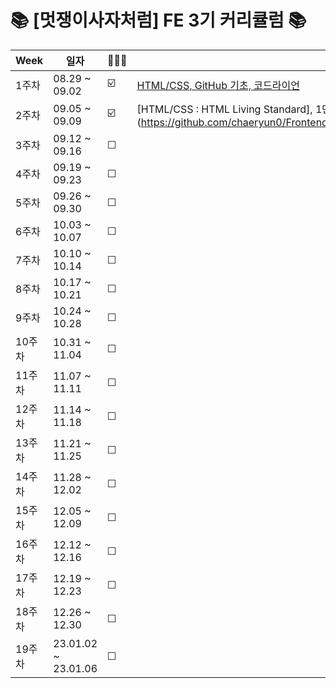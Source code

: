 # 📚 [멋쟁이사자처럼] FE 3기 커리큘럼 📚

| Week | 일자 | 🏃🏻‍♀️ | 학습 내용 | 
| ------ | -- | -- | ----------- | 
| 1주차 | 08.29 ~ 09.02 | ☑️ | [HTML/CSS, GitHub 기초, 코드라이언](https://github.com/chaeryun0/FrontendSchool_3/tree/main/1%EC%A3%BC%EC%B0%A8) |
| 2주차 | 09.05 ~ 09.09 | ☑️ | [HTML/CSS : HTML Living Standard], 1만 시간의 법칙](https://github.com/chaeryun0/FrontendSchool_3/tree/main/2%EC%A3%BC%EC%B0%A8)
| 3주차 | 09.12 ~ 09.16 | ☐ |  |
| 4주차 | 09.19 ~ 09.23 | ☐ |  |
| 5주차 | 09.26 ~ 09.30 | ☐ |  |
| 6주차 | 10.03 ~ 10.07 | ☐ |  |
| 7주차 | 10.10 ~ 10.14 | ☐ |  |
| 8주차 | 10.17 ~ 10.21 | ☐ |  |
| 9주차 | 10.24 ~ 10.28 | ☐ |  |
| 10주차  | 10.31 ~ 11.04 | ☐ |  |
| 11주차  | 11.07 ~ 11.11 | ☐ |  |
| 12주차  | 11.14 ~ 11.18 | ☐ |  |
| 13주차  | 11.21 ~ 11.25 | ☐ |  |
| 14주차  | 11.28 ~ 12.02 | ☐ |  |
| 15주차  | 12.05 ~ 12.09 | ☐ |  |
| 16주차  | 12.12 ~ 12.16 | ☐ |  |
| 17주차  | 12.19 ~ 12.23 | ☐ |  |
| 18주차  | 12.26 ~ 12.30 | ☐ |  |
| 19주차  | 23.01.02 ~ 23.01.06 | ☐ |  |

<br>
